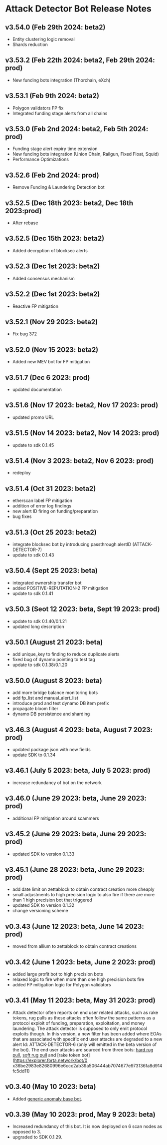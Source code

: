 # Attack Detector Bot Release Notes

## v3.54.0 (Feb 29th 2024: beta2)

- Entity clustering logic removal
- Shards reduction

## v3.53.2 (Feb 22th 2024: beta2, Feb 29th 2024: prod)

- New funding bots integration (Thorchain, eXch)

## v3.53.1 (Feb 9th 2024: beta2)

- Polygon validators FP fix
- Integrated funding stage alerts from all chains

## v3.53.0 (Feb 2nd 2024: beta2, Feb 5th 2024: prod)

- Funding stage alert expiry time extension
- New funding bots integration (Union Chain, Railgun, Fixed Float, Squid)
- Performance Optimizations

## v3.52.6 (Feb 2nd 2024: prod)

- Remove Funding & Laundering Detection bot

## v3.52.5 (Dec 18th 2023: beta2, Dec 18th 2023:prod)

- After rebase

## v3.52.5 (Dec 15th 2023: beta2)

- Added decryption of blocksec alerts

## v3.52.3 (Dec 1st 2023: beta2)

- Added consensus mechanism

## v3.52.2 (Dec 1st 2023: beta2)

- Reactive FP mitigation

## v3.52.1 (Nov 29 2023: beta2)

- Fix bug 372

## v3.52.0 (Nov 15 2023: beta2)

- Added new MEV bot for FP mitigation

## v3.51.7 (Dec 6 2023: prod)

- updated documentation

## v3.51.6 (Nov 17 2023: beta2, Nov 17 2023: prod)

- updated promo URL

## v3.51.5 (Nov 14 2023: beta2, Nov 14 2023: prod)

- update to sdk 0.1.45

## v3.51.4 (Nov 3 2023: beta2, Nov 6 2023: prod)

- redeploy

## v3.51.4 (Oct 31 2023: beta2)

- etherscan label FP mitigation
- addition of error log findings
- new alert ID firing on funding/preparation
- bug fixes

## v3.51.3 (Oct 25 2023: beta2)

- integrate blocksec bot by introducing passthrough alertID (ATTACK-DETECTOR-7)
- update to sdk 0.1.43

## v3.50.4 (Sept 25 2023: beta)

- integrated ownership transfer bot
- added POSITIVE-REPUTATION-2 FP mitigation
- update to sdk 0.1.41

## v3.50.3 (Seot 12 2023: beta, Sept 19 2023: prod)

- update to sdk 0.1.40/0.1.21
- updated long description

## v3.50.1 (August 21 2023: beta)

- add unique_key to finding to reduce duplicate alerts
- fixed bug of dynamo pointing to test tag
- update to sdk 0.1.38/0.1.20

## v3.50.0 (August 8 2023: beta)

- add more bridge balance monitoring bots
- add fp_list and manual_alert_list
- introduce prod and test dynamo DB item prefix
- propagate bloom filter
- dynamo DB persistence and sharding

## v3.46.3 (August 4 2023: beta, August 7 2023: prod)

- updated package.json with new fields
- update SDK to 0.1.34

## v3.46.1 (July 5 2023: beta, July 5 2023: prod)

- increase redundancy of bot on the network

## v3.46.0 (June 29 2023: beta, June 29 2023: prod)

- additional FP mitigation around scammers

## v3.45.2 (June 29 2023: beta, June 29 2023: prod)

- updated SDK to version 0.1.33

## v3.45.1 (June 28 2023: beta, June 29 2023: prod)

- add date limit on zettablock to obtain contract creation more cheaply
- small adjustments to high precision logic to also fire if there are more than 1 high precision bot that triggered
- updated SDK to version 0.1.32
- change versioning scheme

## v0.3.43 (June 12 2023: beta, June 14 2023: prod)

- moved from allium to zettablock to obtain contract creations

## v0.3.42 (June 1 2023: beta, June 2 2023: prod)

- added large profit bot to high precision bots
- relaxed logic to fire when more than one high precision bots fire
- added FP mitigation logic for Polygon validators

## v0.3.41 (May 11 2023: beta, May 31 2023: prod)

- Attack detector often reports on end user related attacks, such as rake tokens, rug pulls as these attacks often follow the same patterns as a protocol exploit of funding, preparation, exploitation, and money laundering. The attack detector is supposed to only emit protocol exploits though. In this version, a new filter has been added where EOAs that are associated with specific end user attacks are degraded to a new alert Id: ATTACK-DETECTOR-6 (only will emitted in the beta version of the bot). The end user attacks are sourced from three bots: [hard rug pull](https://explorer.forta.network/bot/0xc608f1aff80657091ad14d974ea37607f6e7513fdb8afaa148b3bff5ba305c15), [soft rug pull](https://explorer.forta.network/bot/0x1a6da262bff20404ce35e8d4f63622dd9fbe852e5def4dc45820649428da9ea1) and [rake token bot](https://explorer.forta.network/bot/0 x36be2983e82680996e6ccc2ab39a506444ab7074677e973136fa8d914fc5dd11)

## v0.3.40 (May 10 2023: beta)

- Added [generic anomaly base bot](https://explorer.forta.network/bot/0x644b77e0d77d68d3841a55843dcdd61840ad3ca09f7e1ab2d2f5191c35f4a998).

## v0.3.39 (May 10 2023: prod, May 9 2023: beta)

- Increased redundancy of this bot. It is now deployed on 6 scan nodes as opposed to 3.
- upgraded to SDK 0.1.29.
